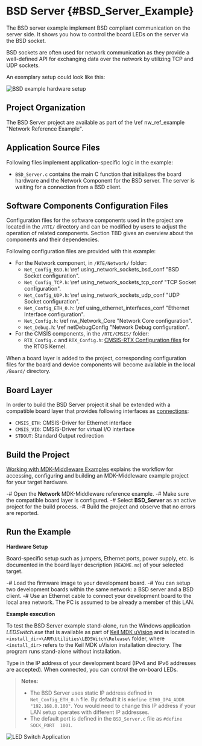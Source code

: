 # BSD Server {#BSD_Server_Example}

The BSD server example implement BSD compliant communication on the server side. It shows you how to control the board LEDs on the server via the BSD socket.

BSD sockets are often used for network communication as they provide a well-defined API for exchanging data over the network by utilizing TCP and UDP sockets.

An exemplary setup could look like this:

![BSD example hardware setup](bsd_example_setup.png)

## Project Organization

The BSD Server project are available as part of the \ref nw_ref_example "Network Reference Example".

<h2>Application Source Files</h2>

Following files implement application-specific logic in the example:

 - `BSD_Server.c` contains the main C function that initializes the board hardware and the Network Component for the BSD server. The server is waiting for a connection from a BSD client.

<h2>Software Components Configuration Files</h2>

Configuration files for the software components used in the project are located in the `/RTE/` directory and can be modified by users to adjust the operation of related components. Section TBD gives an overview about the components and their dependencies.

Following configuration files are provided with this example:

 - For the Network component, in `/RTE/Network/` folder:
   - `Net_Config_BSD.h`: \ref using_network_sockets_bsd_conf "BSD Socket configuration".
   - `Net_Config_TCP.h`: \ref using_network_sockets_tcp_conf "TCP Socket configuration".
   - `Net_Config_UDP.h`: \ref using_network_sockets_udp_conf "UDP Socket configuration".
   - `Net_Config_ETH_0.h`: \ref using_ethernet_interfaces_conf "Ethernet Interface configuration".
   - `Net_Config.h`: \ref nw_Network_Core "Network Core configuration".
   - `Net_Debug.h`: \ref netDebugConfig "Network Debug configuration".
 - For the CMSIS components, in the `/RTE/CMSIS/` folder:
   - `RTX_Config.c` and `RTX_Config.h`: [CMSIS-RTX Configuration files](https://arm-software.github.io/CMSIS-RTX/latest/config_rtx5.html) for the RTOS Kernel.

When a board layer is added to the project, corresponding configuration files for the board and device components will become available in the local `/Board/` directory.

<h2>Board Layer</h2>

In order to build the BSD Server project it shall be extended with a compatible board layer that provides following interfaces as [connections](https://github.com/Open-CMSIS-Pack/cmsis-toolbox/blob/main/docs/ReferenceApplications.md#connections):
 - `CMSIS_ETH`: CMSIS-Driver for Ethernet interface
 - `CMSIS_VIO`: CMSIS-Driver for virtual I/O interface
 - `STDOUT`: Standard Output redirection

## Build the Project

[Working with MDK-Middleware Examples](../General/working_with_examples.html) explains the workflow for accessing, configuring and building an MDK-Middleware example project for your target hardware.

 -# Open the **Network** MDK-Middleware reference example.
 -# Make sure the compatible board layer is configured.
 -# Select **BSD_Server** as an active project for the build process.
 -# Build the project and observe that no errors are reported.

## Run the Example

**Hardware Setup**

Board-specific setup such as jumpers, Ethernet ports, power supply, etc. is documented in the board layer description (`README.md`) of your selected target.

 -# Load the firmware image to your development board.
 -# You can setup two development boards within the same network: a BSD server and a BSD client.
 -# Use an Ethernet cable to connect your development board to the local area network. The PC is assumed to be already a member of this LAN.

**Example execution**

To test the BSD Server example stand-alone, run the Windows application *LEDSwitch.exe* that is available as part of [Keil MDK uVision](https://developer.arm.com/documentation/101407/latest/About-uVision/Installation) and is located in `<install_dir>\ARM\Utilities\LEDSWitch\Release\` folder, where `<install_dir>` refers to the Keil MDK uVision installation directory. The program runs stand-alone without installation.

Type in the IP address of your development board (IPv4 and IPv6 addresses are accepted). When connected, you can control the on-board LEDs.

> **Notes:**
> - The BSD Server uses static IP address defined in `Net_Config_ETH_0.h` file. By default it is `#define ETH0_IP4_ADDR  "192.168.0.100"`. You would need to change this IP address if your LAN setup operates with different IP addresses.
> - The default port is defined in the `BSD_Server.c` file as `#define SOCK_PORT  1001`.

![LED Switch Application](ledswitch.png)
